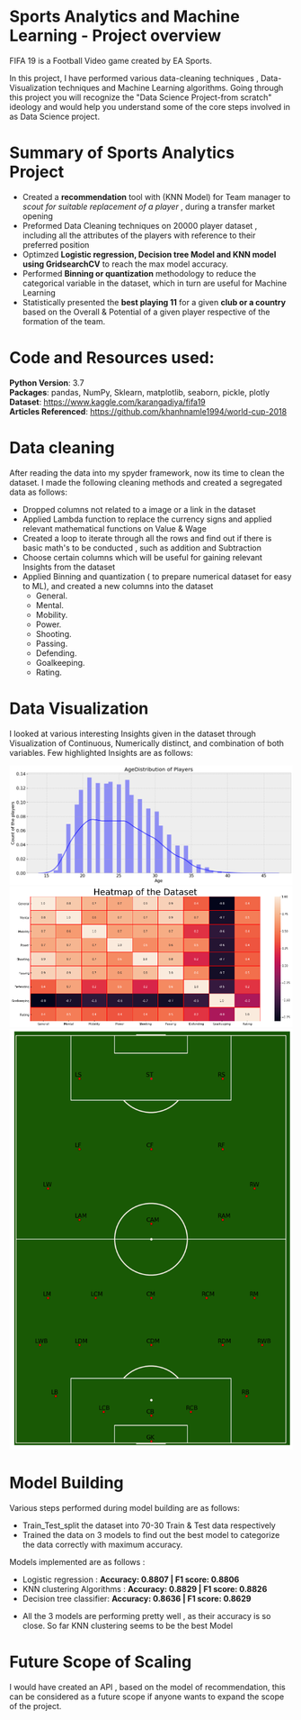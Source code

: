 # Sports Analytics and Machine Learning - Project overview
 FIFA 19 is a Football Video game created by EA Sports.

In this project, I have performed various data-cleaning techniques , Data-Visualization techniques and Machine Learning algorithms.
Going through this project you will recognize the "Data Science Project-from scratch" ideology and would help you understand some of the core steps involved
in as Data Science project.


# Summary of Sports Analytics Project
- Created a **recommendation** tool with (KNN Model) for Team manager to *scout for suitable replacement of a player* , during a transfer market opening
- Preformed Data Cleaning techniques on 20000 player dataset , including all the attributes of the players with reference to their preferred position
- Optimzed **Logistic regression, Decision tree Model and KNN model using GridsearchCV** to reach the max model accuracy.
- Performed **Binning or quantization** methodology to reduce the categorical variable in the dataset, which in turn are useful for Machine Learning
- Statistically presented the **best playing 11** for a given **club or a country** based on the Overall & Potential of a given player respective of the formation of the team.

# Code and Resources used:

**Python Version**: 3.7  
**Packages**: pandas, NumPy, Sklearn, matplotlib, seaborn, pickle, plotly  
**Dataset**: https://www.kaggle.com/karangadiya/fifa19  
**Articles Referenced**: https://github.com/khanhnamle1994/world-cup-2018  


# Data cleaning

After reading the data into my spyder framework, now its time to clean the dataset. I made the following cleaning methods and created a segregated data as follows:
- Dropped columns not related to a image or a link in the dataset
- Applied Lambda function to replace the currency signs and applied relevant mathematical functions on Value & Wage
- Created a loop to iterate through all the rows and find out if there is basic math's to be conducted , such as addition and Subtraction
- Choose certain columns which will be useful for gaining relevant Insights from the dataset
- Applied Binning and quantization ( to prepare numerical dataset for easy to ML), and created a new columns into the dataset
  * General.
  * Mental.
  * Mobility.
  * Power.
  * Shooting.
  * Passing.
  * Defending.
  * Goalkeeping.
  * Rating.

# Data Visualization

I looked at various interesting Insights given in the dataset through Visualization of Continuous, Numerically distinct, and combination of both variables. Few highlighted Insights are as follows:

![alt text](https://github.com/sheelpatel29/Sports-Analytics/blob/master/Univariate%20Analysis%201.png "Distribution of Age")
![alt text](https://github.com/sheelpatel29/Sports-Analytics/blob/master/Correlation%20matrix.png "Correlation matrix")
![alt text](https://github.com/sheelpatel29/Sports-Analytics/blob/master/soccer%20position%20mapping.png "Soccer Position Map")


# Model Building

Various steps performed during model building are as follows:
- Train_Test_split the dataset into 70-30 Train & Test data respectively
- Trained the data on 3 models to find out the best model to categorize the data correctly with maximum accuracy.

 Models implemented are as follows :
  *  Logistic regression : **Accuracy:  0.8807 | F1 score:  0.8806**     
  *  KNN clustering Algorithms : **Accuracy:  0.8829 | F1 score:  0.8826**  
  *  Decision tree classifier:  **Accuracy:  0.8636 | F1 score:  0.8629**  

- All the 3 models are performing pretty well , as their accuracy is so close. So far KNN clustering seems to be the best Model
# Future Scope of Scaling

I would have created an API , based on the model of recommendation, this can be considered as a future scope if anyone wants to expand the scope of the project.
